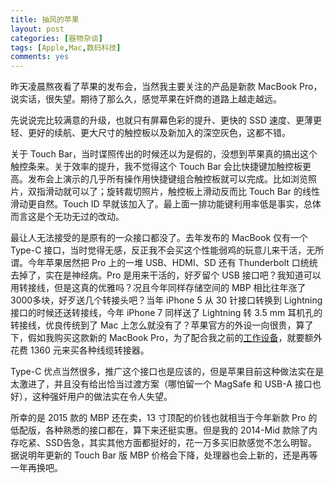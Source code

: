 ```yaml
---
title: 抽风的苹果
layout: post
categories: [器物杂谈]
tags: [Apple,Mac,数码科技]
comments: yes
---
```



昨天凌晨熬夜看了苹果的发布会，当然我主要关注的产品是新款 MacBook Pro，说实话，很失望。期待了那么久，感觉苹果在奸商的道路上越走越远。

先说说完比较满意的升级，也就只有屏幕色彩的提升、更快的 SSD 速度、更薄更轻、更好的续航、更大尺寸的触控板以及新加入的深空灰色，这都不错。

关于 Touch Bar，当时谍照传出的时候还以为是假的，没想到苹果真的搞出这个触控条来。关于效率的提升，我不觉得这个 Touch Bar 会比快捷键加触控板更高。发布会上演示的几乎所有操作用快捷键组合触控板就可以完成。比如浏览照片，双指滑动就可以了；旋转裁切照片，触控板上滑动反而比 Touch Bar 的线性滑动更自然。Touch ID 早就该加入了。最上面一排功能键利用率低是事实，总体而言这是个无功无过的改动。

最让人无法接受的是原有的一众接口都没了。去年发布的 MacBook 仅有一个 Type-C 接口，当时觉得无感，反正我不会买这个性能弱鸡的玩意儿来干活，无所谓。今年苹果居然把 Pro 上的一堆 USB、HDMI、SD 还有 Thunderbolt 口统统去掉了，实在是神经病。Pro 是用来干活的，好歹留个 USB 接口吧？我知道可以用转接线，但是这真的优雅吗？况且今年同样存储空间的 MBP 相比往年涨了3000多块，好歹送几个转接头吧？当年 iPhone 5 从 30 针接口转换到 Lightning 接口的时候还送转接线，今年 iPhone 7 同样送了 Lightning 转 3.5 mm 耳机孔的转接线，优良传统到了 Mac 上怎么就没有了？苹果官方的外设一向很贵，算了下，假如我购买这款新的 MacBook Pro，为了配合我之前的[工作设备](http://songchunlin.net/cn/2016/02/my-setup/)，就要额外花费 1360 元来买各种线缆转接器。

Type-C 优点当然很多，推广这个接口也是应该的，但是苹果目前这种做法实在是太激进了，并且没有给出恰当过渡方案（哪怕留一个 MagSafe 和 USB-A 接口也好），这种强奸用户的做法实在令人失望。

所幸的是 2015 款的 MBP 还在卖，13 寸顶配的价钱也就相当于今年新款 Pro 的低配版，各种熟悉的接口都在，算下来还挺实惠。但是我的 2014-Mid 款除了内存吃紧、SSD告急，其实其他方面都挺好的，花一万多买旧款感觉不怎么明智。据说明年更新的 Touch Bar 版 MBP 价格会下降，处理器也会上新的，还是再等一年再换吧。 




